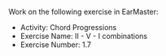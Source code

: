 Work on the following exercise in EarMaster:
- Activity: Chord Progressions
- Exercise Name: II - V - I combinations
- Exercise Number: 1.7
